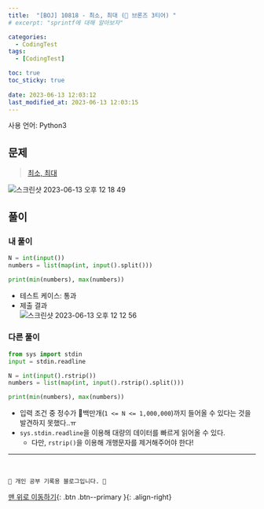```yaml
---
title:  "[BOJ] 10818 - 최소, 최대 (🥉 브론즈 3티어) "
# excerpt: "sprintf에 대해 알아보자"

categories:
  - CodingTest
tags:
  - [CodingTest]

toc: true
toc_sticky: true
 
date: 2023-06-13 12:03:12
last_modified_at: 2023-06-13 12:03:15
---
```


사용 언어: Python3

## 문제
> [최소, 최대](https://www.acmicpc.net/problem/10818)

![스크린샷 2023-06-13 오후 12 18 49](https://github.com/minju412/jenkins-test/assets/59405576/f67ecfa6-747a-4282-929c-6f86afaf2286)


## 풀이
### 내 풀이
```py
N = int(input())
numbers = list(map(int, input().split()))

print(min(numbers), max(numbers))
```
- 테스트 케이스: 통과
- 제출 결과<br>
![스크린샷 2023-06-13 오후 12 12 56](https://github.com/minju412/jenkins-test/assets/59405576/0e4f75bb-8883-46f9-899c-b8b023cb3f6d)



### 다른 풀이
```py
from sys import stdin
input = stdin.readline

N = int(input().rstrip())
numbers = list(map(int, input().rstrip().split()))

print(min(numbers), max(numbers))
```
- 입력 조건 중 정수가 🚨백만개(`1 <= N <= 1,000,000`)까지 들어올 수 있다는 것을 발견하지 못했다..ㅠ
- `sys.stdin.readline`을 이용해 대량의 데이터를 빠르게 읽어올 수 있다.
    - 다만, `rstrip()`을 이용해 개행문자를 제거해주어야 한다!








***
<br>


    💛 개인 공부 기록용 블로그입니다. 👻

[맨 위로 이동하기](#){: .btn .btn--primary }{: .align-right}